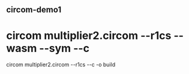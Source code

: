 ## circom-demo1

# circom multiplier2.circom --r1cs --wasm --sym --c
circom multiplier2.circom --r1cs --c -o build
